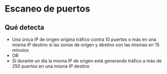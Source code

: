 # Escaneo de puertos

## Qué detecta
* Una única IP de origen origina tráfico contra 10 puertos o más en una misma IP destino si las zonas de origen y destino son las mismas en 15 minutos
* OR
* Si durante un día la misma IP de origen está generando tráfico a más de 250 puertos en una misma IP destino

